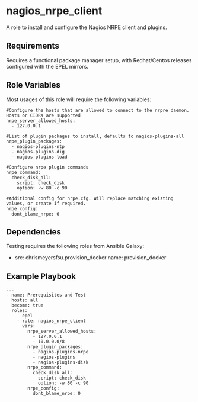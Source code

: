 nagios_nrpe_client
=========

A role to install and configure the Nagios NRPE client and plugins.


Requirements
------------

Requires a functional package manager setup, with Redhat/Centos releases configured with the EPEL mirrors.


Role Variables
--------------

Most usages of this role will require the following variables:

```
#Configure the hosts that are allowed to connect to the nrpre daemon. Hosts or CIDRs are supported
nrpe_server_allowed_hosts:
  - 127.0.0.1

#List of plugin packages to install, defaults to nagios-plugins-all
nrpe_plugin_packages:
  - nagios-plugins-ntp
  - nagios-plugins-dig
  - nagios-plugins-load

#Configure nrpe plugin commands
nrpe_command:
  check_disk_all:
    script: check_disk
    option: -w 80 -c 90

#Additional config for nrpe.cfg. Will replace matching existing values, or create if required.
nrpe_config: 
  dont_blame_nrpe: 0
```

Dependencies
------------

Testing requires the following roles from Ansible Galaxy:
- src: chrismeyersfsu.provision_docker
  name: provision_docker


Example Playbook
----------------

```
---
- name: Prerequisites and Test
  hosts: all
  become: true
  roles:
    - epel
    - role: nagios_nrpe_client
      vars: 
        nrpe_server_allowed_hosts:
          - 127.0.0.1
          - 10.0.0.0/8
        nrpe_plugin_packages:
          - nagios-plugins-nrpe
          - nagios-plugins
          - nagios-plugins-disk
        nrpe_command:
          check_disk_all:
            script: check_disk
            option: -w 80 -c 90
        nrpe_config: 
          dont_blame_nrpe: 0
```
